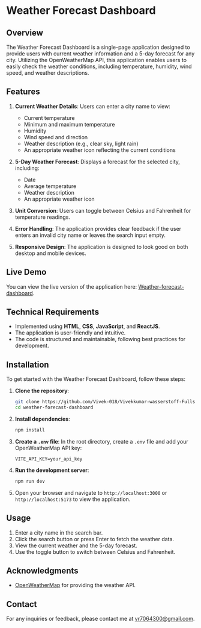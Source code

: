 # Weather Forecast Dashboard

## Overview

The Weather Forecast Dashboard is a single-page application designed to provide users with current weather information and a 5-day forecast for any city. Utilizing the OpenWeatherMap API, this application enables users to easily check the weather conditions, including temperature, humidity, wind speed, and weather descriptions.

## Features

1. **Current Weather Details**: Users can enter a city name to view:
   - Current temperature
   - Minimum and maximum temperature
   - Humidity
   - Wind speed and direction
   - Weather description (e.g., clear sky, light rain)
   - An appropriate weather icon reflecting the current conditions

2. **5-Day Weather Forecast**: Displays a forecast for the selected city, including:
   - Date
   - Average temperature
   - Weather description
   - An appropriate weather icon

3. **Unit Conversion**: Users can toggle between Celsius and Fahrenheit for temperature readings.

4. **Error Handling**: The application provides clear feedback if the user enters an invalid city name or leaves the search input empty.

5. **Responsive Design**: The application is designed to look good on both desktop and mobile devices.

## Live Demo

You can view the live version of the application here: [Weather-forecast-dashboard](https://vivekkumar-wasserstoff-fullstack-intern-task3.vercel.app/).

## Technical Requirements

- Implemented using **HTML**, **CSS**, **JavaScript**, and **ReactJS**.
- The application is user-friendly and intuitive.
- The code is structured and maintainable, following best practices for development.

## Installation

To get started with the Weather Forecast Dashboard, follow these steps:

1. **Clone the repository**:
   ```bash
   git clone https://github.com/Vivek-018/Vivekkumar-wasserstoff-FullstackInternTask3.git
   cd weather-forecast-dashboard
   ```

2. **Install dependencies**:
   ```bash
   npm install
   ```

3. **Create a `.env` file**: In the root directory, create a `.env` file and add your OpenWeatherMap API key:
   ```plaintext
   VITE_API_KEY=your_api_key
   ```

4. **Run the development server**:
   ```bash
   npm run dev
   ```

5. Open your browser and navigate to `http://localhost:3000` or `http://localhost:5173` to view the application.

## Usage

1. Enter a city name in the search bar.
2. Click the search button or press Enter to fetch the weather data.
3. View the current weather and the 5-day forecast.
4. Use the toggle button to switch between Celsius and Fahrenheit.

## Acknowledgments

- [OpenWeatherMap](https://openweathermap.org/) for providing the weather API.


## Contact

For any inquiries or feedback, please contact me at [vr7064300@gmail.com](http://mail.google.com).
